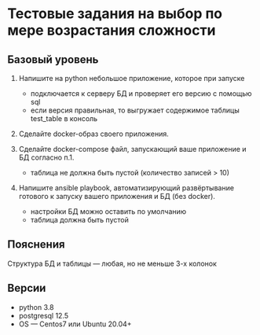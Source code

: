 # Тестовые задания на выбор по мере возрастания сложности

## Базовый уровень

1. Напишите на python небольшое приложение, которое при запуске 
   - подключается к серверу БД и проверяет его версию с помощью sql  
   - если версия правильная, то выгружает содержимое таблицы test_table в консоль 

2. Сделайте docker-образ своего приложения.
   
3. Сделайте docker-compose файл, запускающий ваше приложение и БД согласно п.1.
    - таблица не должна быть пустой (количество записей > 10)
   
4. Напишите ansible playbook, автоматизирующий развёртывание готового к запуску вашего приложения и БД (без docker).    
    - настройки БД можно оставить по умолчанию 
    - таблица должна быть пустой 

Пояснения
---------

Структура БД и таблицы — любая, но не меньше 3-х колонок

Версии
------

   - python 3.8
   - postgresql 12.5
   - OS — Centos7 или Ubuntu 20.04+



